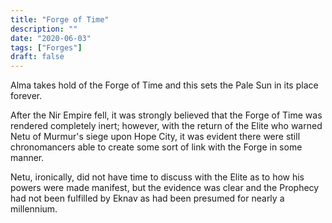 ```yaml
---
title: "Forge of Time"
description: ""
date: "2020-06-03"
tags: ["Forges"]
draft: false
---
```


Alma takes hold of the Forge of Time and this sets the Pale Sun in its place forever.

After the Nir Empire fell, it was strongly believed that the Forge of Time was rendered completely inert; however, with the return of the Elite who warned Netu of Murmur's siege upon Hope City, it was evident there were still chronomancers able to create some sort of link with the Forge in some manner.  

Netu, ironically, did not have time to discuss with the Elite as to how his powers were made manifest, but the evidence was clear and the Prophecy had not been fulfilled by Eknav as had been presumed for nearly a millennium.
